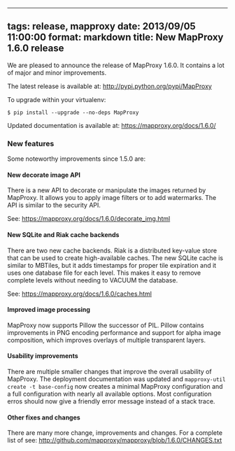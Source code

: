 
---
tags: release, mapproxy
date: 2013/09/05 11:00:00
format: markdown
title: New MapProxy 1.6.0 release
---

We are pleased to announce the release of MapProxy 1.6.0. It
contains a lot of major and minor improvements.

The latest release is available at: <http://pypi.python.org/pypi/MapProxy>

To upgrade within your virtualenv:

    $ pip install --upgrade --no-deps MapProxy

Updated documentation is available at: <https://mapproxy.org/docs/1.6.0/>

### New features

Some noteworthy improvements since 1.5.0 are:


#### New decorate image API

There is a new API to decorate or manipulate the images returned by MapProxy.
It allows you to apply image filters or to add watermarks.
The API is similar to the security API.

See: <https://mapproxy.org/docs/1.6.0/decorate_img.html>

#### New SQLite and Riak cache backends

There are two new cache backends. Riak is a distributed key-value store
that can be used to create high-available caches.
The new SQLite cache is similar to MBTiles, but it adds timestamps for
proper tile expiration and it uses one database file for each level.
This makes it easy to remove complete levels without needing to VACUUM
the database.

See: <https://mapproxy.org/docs/1.6.0/caches.html>

#### Improved image processing

MapProxy now supports Pillow the successor of PIL. Pillow contains
improvements in PNG encoding performance and support for alpha image
composition, which improves overlays of multiple transparent layers.


#### Usability improvements

There are multiple smaller changes that improve the overall usability
of MapProxy. The deployment documentation was updated and
`mapproxy-util create -t base-config` now creates a minimal MapProxy
configuration and a full configuration with nearly all available options.
Most configuration erros should now give a friendly error message instead
of a stack trace.

#### Other fixes and changes

There are many more change, improvements and changes.
For a complete list of see: <http://github.com/mapproxy/mapproxy/blob/1.6.0/CHANGES.txt>
